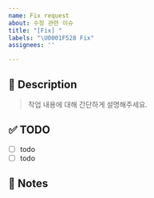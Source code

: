 ```yaml
---
name: Fix request
about: 수정 관련 이슈
title: "[Fix] "
labels: "\U0001F528 Fix"
assignees: ''

---
```


## 🚀 Description
> 작업 내용에 대해 간단하게 설명해주세요.

## ✅ TODO
- [ ] todo
- [ ] todo

## 📢 Notes
